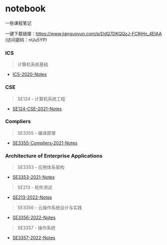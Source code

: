 # notebook
一些课程笔记

一键下载链接：https://www.jianguoyun.com/p/DdQ7DKQQzJ-FCRjHn_4EIAA (访问密码：nUu5YP)

### ICS

> 计算机系统基础

- [ICS-2020-Notes](https://github.com/Kami-code/ICS-2020-Notes)


### CSE

> SE124 - 计算机系统工程

* [SE124-CSE-2021-Notes](https://github.com/Kami-code/SE124-CSE-2021-Notes)

### Compliers

> SE3355 - 编译原理

* [SE3355-Compliers-2021-Notes](https://github.com/Kami-code/SE3355-Compliers-2021-Notes)

### Architecture of Enterprise Applications

> SE3353 - 应用体系架构

* [SE3353-2021-Notes](https://github.com/Kami-code/SE3353-2021-Notes)

> SE213 - 软件测试

* [SE213-2022-Notes](https://github.com/Kami-code/SE213-2022-Notes)

> SE3356 - 云操作系统设计与实践

* [SE3356-2022-Notes](https://github.com/Kami-code/SE3356-2022-Notes)

> SE3357 - 操作系统

* [SE3357-2022-Notes](https://github.com/Kami-code/SE3357-2022-Notes)

